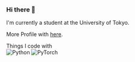 ### Hi there 👋

I'm currently a student at the University of Tokyo.

More Profile with  [here](https://sites.google.com/socsim.org/izumi-lab/members/student/ryotaro-kobayashi?authuser=0).

Things I code with  
![Python](https://img.shields.io/badge/-Python-3776AB.svg?style=flat&logo=Python&logoColor=white)
![PyTorch](https://img.shields.io/badge/-PyTorch-EE4C2C.svg?style=flat&logo=PyTorch&logoColor=white)
